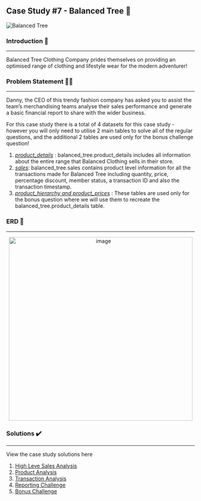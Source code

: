 ## Case Study #7 - Balanced Tree 🌲

![Balanced Tree](https://github.com/Minautee/8-Week-SQL-Practice/assets/68679965/b184295c-9c06-4ff1-90df-956d89415182)

### **Introduction** 👚
<hr>

Balanced Tree Clothing Company prides themselves on providing an optimised range of clothing and lifestyle wear for the modern adventurer!

### **Problem Statement** 👕👖
<hr>

Danny, the CEO of this trendy fashion company has asked you to assist the team’s merchandising teams analyse their sales performance and generate a basic financial report to share with the wider business.

For this case study there is a total of 4 datasets for this case study - however you will only need to utilise 2 main tables to solve all of the regular questions, and the additional 2 tables are used only for the bonus challenge question!

1. *[product_details](https://github.com/Minautee/8-Week-SQL-Practice/blob/eeb6a9db16106b85793c3d51a4f88db69a3fedfa/Balanced%20Tree%20/Schema.sql)* : balanced_tree.product_details includes all information about the entire range that Balanced Clothing sells in their store.
2. *[sales](https://github.com/Minautee/8-Week-SQL-Practice/blob/eeb6a9db16106b85793c3d51a4f88db69a3fedfa/Balanced%20Tree%20/Schema.sql)*: balanced_tree.sales contains product level information for all the transactions made for Balanced Tree including quantity, price, percentage discount, member status, a transaction ID and also the transaction timestamp.
3. *[product_hierarchy and product_prices](https://github.com/Minautee/8-Week-SQL-Practice/blob/eeb6a9db16106b85793c3d51a4f88db69a3fedfa/Balanced%20Tree%20/Schema.sql)* : These tables are used only for the bonus question where we will use them to recreate the balanced_tree.product_details table.

### **ERD** 🔀
<hr> 
<p align="center">
<img width="491" alt="image" src="https://github.com/Minautee/8-Week-SQL-Practice/assets/68679965/d393d3fe-196b-4f2d-b1ba-64ed59e3d949">

### **Solutions** ✔️
<hr>

View the case study solutions here

1. [High Leve Sales Analysis](https://github.com/Minautee/8-Week-SQL-Practice/blob/eeb6a9db16106b85793c3d51a4f88db69a3fedfa/Balanced%20Tree%20/High%20Level%20Sales%20Analysis.md)
2. [Product Analysis](https://github.com/Minautee/8-Week-SQL-Practice/blob/eeb6a9db16106b85793c3d51a4f88db69a3fedfa/Balanced%20Tree%20/Product%20Analysis.md)
3. [Transaction Analysis](https://github.com/Minautee/8-Week-SQL-Practice/blob/eeb6a9db16106b85793c3d51a4f88db69a3fedfa/Balanced%20Tree%20/Transaction%20Analysis.md)
4. [Reporting Challenge](https://github.com/Minautee/8-Week-SQL-Practice/blob/eeb6a9db16106b85793c3d51a4f88db69a3fedfa/Balanced%20Tree%20/Reporting%20Challenge.md)
5. [Bonus Challenge](https://github.com/Minautee/8-Week-SQL-Practice/blob/eeb6a9db16106b85793c3d51a4f88db69a3fedfa/Balanced%20Tree%20/Bonus%20Challenge.md)
